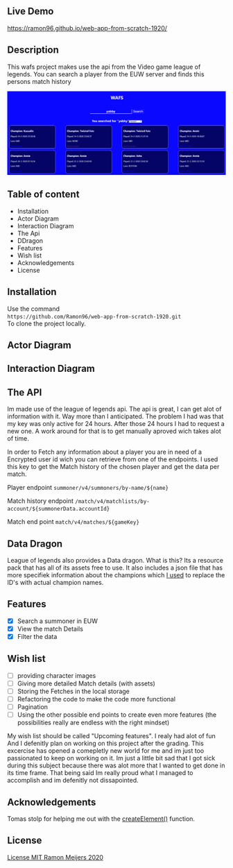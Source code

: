## Live Demo 
https://ramon96.github.io/web-app-from-scratch-1920/

## Description
This wafs project makes use the api from the Video game league of legends. You can search a player from the EUW server and finds this persons match history

![Search Screen](https://github.com/Ramon96/web-app-from-scratch-1920/blob/master/docs/img/ui/preview.png)
<!-- Add a nice poster image here at the end of the week, showing off your shiny frontend 📸 -->

<!-- Maybe a table of contents here? 📚 -->
## Table of content
* Installation
* Actor Diagram
* Interaction Diagram
* The Api
* DDragon
* Features
* Wish list
* Acknowledgements
* License
<!-- How about a section that describes how to install this project? 🤓 -->
## Installation 
Use the command \
`https://github.com/Ramon96/web-app-from-scratch-1920.git`\
To clone the project locally.
<!-- ...but how does one use this project? What are its features 🤔 -->
## Actor Diagram

## Interaction Diagram

## The API
Im made use of the league of legends api.
The api is great, I can get alot of information with it. Way more than I anticipated. 
The problem I had was that my key was only active for 24 hours. After those 24 hours I had to request a new one. 
A work around for that is to get manually aproved wich takes alot of time. 

In order to Fetch any information about a player you are in need of a Encrypted user id wich you can retrieve from one of the endpoints. 
I used this key to get the Match history of the chosen player and get the data per match. 

Player endpoint
`summoner/v4/summoners/by-name/${name}`

Match history endpoint
`/match/v4/matchlists/by-account/${summonerData.accountId}`

Match end point
`match/v4/matches/${gameKey}`

<!-- What external data source is featured in your project and what are its properties 🌠 -->
## Data Dragon
League of legends also provides a Data dragon.
What is this? 
Its a resource pack that has all of its assets free to use. It also includes a json file that has more specifiek information about the champions which [I used](https://github.com/Ramon96/web-app-from-scratch-1920/blob/master/docs/js/modules/champion.json) to replace the ID's with actual champion names.

<!-- Maybe a checklist of done stuff and stuff still on your wishlist? ✅ -->
## Features
- [x] Search a summoner in EUW
- [x] View the match Details
- [x] Filter the data

## Wish list
- [ ] providing character images
- [ ] Giving more detailed Match details (with assets) 
- [ ] Storing the Fetches in the local storage
- [ ] Refactoring the code to make the code more functional
- [ ] Pagination
- [ ] Using the other possible end points to create even more features (the possibilities really are endless with the right mindset)

My wish list should be called "Upcoming features". I realy had alot of fun And I defenitly plan on working on this project after the grading. This excercise has opened a comepletly new world for me and im just too passionated to keep on working on it. Im just a little bit sad that I got sick during this subject because there was alot more that I wanted to get done in its time frame. That being said Im really proud what I managed to accomplish and im defenitly not dissapointed. 

<!-- How about a license here? 📜 (or is it a licence?) 🤷 -->
## Acknowledgements
Tomas stolp for helping me out with the [createElement()](https://github.com/Ramon96/web-app-from-scratch-1920/blob/master/docs/js/modules/createNode.js) function. 

## License
[License MIT Ramon Meijers 2020](https://github.com/Ramon96/web-app-from-scratch-1920/blob/master/LICENSE)
